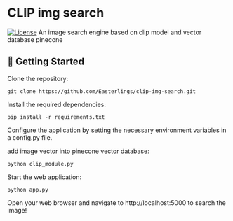 # CLIP img search
[![License](https://img.shields.io/badge/License-MIT-blue.svg)](LICENSE)
An image search engine based on clip model and vector database pinecone



## 🚀 Getting Started

Clone the repository:

```
git clone https://github.com/Easterlings/clip-img-search.git
```

Install the required dependencies:

```
pip install -r requirements.txt
```


Configure the application by setting the necessary environment variables in a config.py file.

add image vector into pinecone  vector database:

```
python clip_module.py
```


Start the web application:

```
python app.py
```


Open your web browser and navigate to http://localhost:5000 to search the image!

